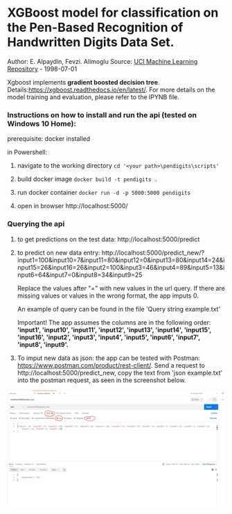 # XGBoost model for classification on the Pen-Based Recognition of Handwritten Digits Data Set. 
Author: E. Alpaydin, Fevzi. Alimoglu
Source: [UCI Machine Learning Repository](https://archive.ics.uci.edu/ml/datasets/Pen-Based+Recognition+of+Handwritten+Digits) - 1998-07-01

Xgboost implements **gradient boosted decision tree**. Details:https://xgboost.readthedocs.io/en/latest/.
For more details on the model training and evaluation, please refer to the IPYNB file.

### Instructions on how to install and run the api (tested on Windows 10 Home):

prerequisite: docker installed

in Powershell:

1. navigate to the working directory `cd '<your path>\pendigits\scripts'`
    
2. build docker image `docker build -t pendigits .`
    
3. run docker container `docker run -d -p 5000:5000 pendigits`
    
4. open in browser http://localhost:5000/

### Querying the api

1. to get predictions on the test data: http://localhost:5000/predict


2. to predict on new data entry: http://localhost:5000/predict_new/?input1=100&input10=7&input11=80&input12=0&input13=80&input14=24&input15=26&input16=26&input2=100&input3=46&input4=89&input5=13&input6=64&input7=0&input8=34&input9=25

    Replace the values after "=" with new values in the url query. If there are missing values or values in the wrong format, the app imputs 0.
    
    An example of query can be found in the file 'Query string example.txt'
    
    Important! The app assumes the columns are in the following order: **'input1', 'input10', 'input11', 'input12', 'input13', 'input14',
        'input15', 'input16', 'input2', 'input3', 'input4', 'input5', 'input6', 'input7', 'input8', 'input9'.** 
    

3. To imput new data as json: the app can be tested with Postman: https://www.postman.com/product/rest-client/.
   Send a request to http://localhost:5000/predict_new, copy the text from 'json example.txt' into the postman request, as seen in the screenshot below.


![Postman_screenshot.png](Postman_screenshot.png)
